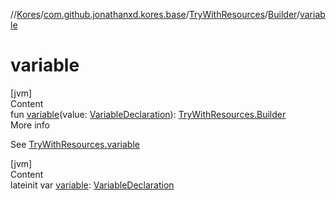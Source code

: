 //[Kores](../../../index.md)/[com.github.jonathanxd.kores.base](../../index.md)/[TryWithResources](../index.md)/[Builder](index.md)/[variable](variable.md)



# variable  
[jvm]  
Content  
fun [variable](variable.md)(value: [VariableDeclaration](../../-variable-declaration/index.md)): [TryWithResources.Builder](index.md)  
More info  


See [TryWithResources.variable](../variable.md)

  


[jvm]  
Content  
lateinit var [variable](variable.md): [VariableDeclaration](../../-variable-declaration/index.md)  



